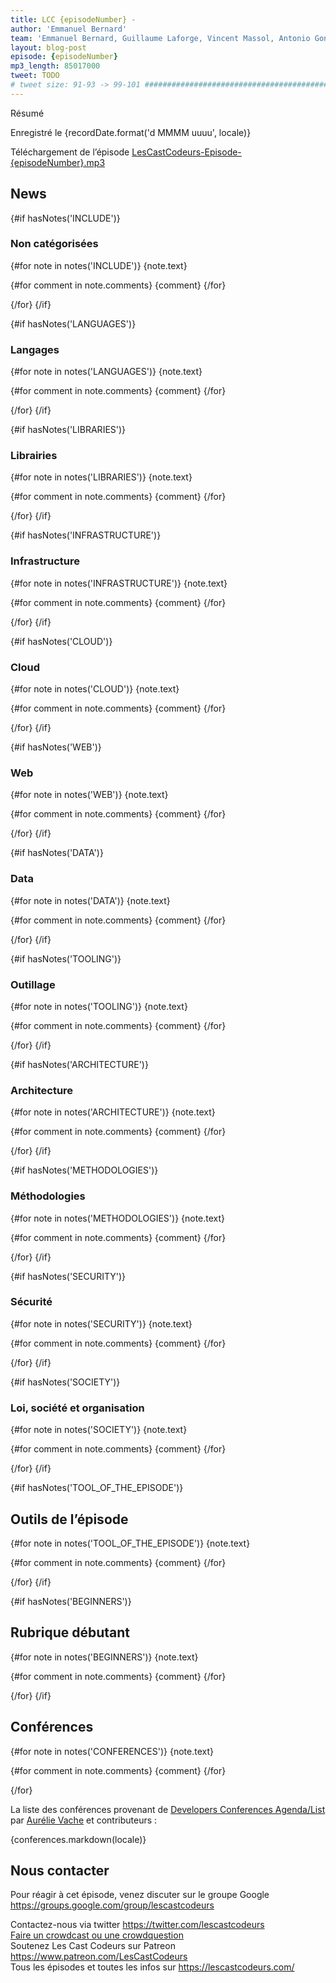 ```yaml
---
title: LCC {episodeNumber} -
author: 'Emmanuel Bernard'
team: 'Emmanuel Bernard, Guillaume Laforge, Vincent Massol, Antonio Goncalves, Arnaud Héritier, Audrey Neveu'
layout: blog-post
episode: {episodeNumber}
mp3_length: 85017000
tweet: TODO
# tweet size: 91-93 -> 99-101 #######################################################################
---
```


Résumé

Enregistré le {recordDate.format('d MMMM uuuu', locale)}

Téléchargement de l’épisode [LesCastCodeurs-Episode-{episodeNumber}.mp3](https://traffic.libsyn.com/lescastcodeurs/LesCastCodeurs-Episode-{episodeNumber}.mp3)

## News

{#if hasNotes('INCLUDE')}
### Non catégorisées

{#for note in notes('INCLUDE')}
{note.text}

{#for comment in note.comments}
{comment}
{/for}

{/for}
{/if}

{#if hasNotes('LANGUAGES')}
### Langages

{#for note in notes('LANGUAGES')}
{note.text}

{#for comment in note.comments}
{comment}
{/for}

{/for}
{/if}

{#if hasNotes('LIBRARIES')}
### Librairies

{#for note in notes('LIBRARIES')}
{note.text}

{#for comment in note.comments}
{comment}
{/for}

{/for}
{/if}

{#if hasNotes('INFRASTRUCTURE')}
### Infrastructure

{#for note in notes('INFRASTRUCTURE')}
{note.text}

{#for comment in note.comments}
{comment}
{/for}

{/for}
{/if}

{#if hasNotes('CLOUD')}
### Cloud

{#for note in notes('CLOUD')}
{note.text}

{#for comment in note.comments}
{comment}
{/for}

{/for}
{/if}

{#if hasNotes('WEB')}
### Web

{#for note in notes('WEB')}
{note.text}

{#for comment in note.comments}
{comment}
{/for}

{/for}
{/if}

{#if hasNotes('DATA')}
### Data

{#for note in notes('DATA')}
{note.text}

{#for comment in note.comments}
{comment}
{/for}

{/for}
{/if}

{#if hasNotes('TOOLING')}
### Outillage

{#for note in notes('TOOLING')}
{note.text}

{#for comment in note.comments}
{comment}
{/for}

{/for}
{/if}

{#if hasNotes('ARCHITECTURE')}
### Architecture

{#for note in notes('ARCHITECTURE')}
{note.text}

{#for comment in note.comments}
{comment}
{/for}

{/for}
{/if}

{#if hasNotes('METHODOLOGIES')}
### Méthodologies

{#for note in notes('METHODOLOGIES')}
{note.text}

{#for comment in note.comments}
{comment}
{/for}

{/for}
{/if}

{#if hasNotes('SECURITY')}
### Sécurité

{#for note in notes('SECURITY')}
{note.text}

{#for comment in note.comments}
{comment}
{/for}

{/for}
{/if}

{#if hasNotes('SOCIETY')}
### Loi, société et organisation

{#for note in notes('SOCIETY')}
{note.text}

{#for comment in note.comments}
{comment}
{/for}

{/for}
{/if}

{#if hasNotes('TOOL_OF_THE_EPISODE')}
## Outils de l’épisode

{#for note in notes('TOOL_OF_THE_EPISODE')}
{note.text}

{#for comment in note.comments}
{comment}
{/for}

{/for}
{/if}

{#if hasNotes('BEGINNERS')}
## Rubrique débutant

{#for note in notes('BEGINNERS')}
{note.text}

{#for comment in note.comments}
{comment}
{/for}

{/for}
{/if}

## Conférences

{#for note in notes('CONFERENCES')}
{note.text}

{#for comment in note.comments}
{comment}
{/for}

{/for}

La liste des conférences provenant de [Developers Conferences Agenda/List](https://github.com/scraly/developers-conferences-agenda)
par [Aurélie Vache](https://github.com/scraly) et contributeurs :

{conferences.markdown(locale)}

## Nous contacter

Pour réagir à cet épisode, venez discuter sur le groupe Google <https://groups.google.com/group/lescastcodeurs>

Contactez-nous via twitter <https://twitter.com/lescastcodeurs>  
[Faire un crowdcast ou une crowdquestion](https://lescastcodeurs.com/crowdcasting/)  
Soutenez Les Cast Codeurs sur Patreon <https://www.patreon.com/LesCastCodeurs>  
Tous les épisodes et toutes les infos sur <https://lescastcodeurs.com/>
<!-- vim: set spelllang=fr : -->
